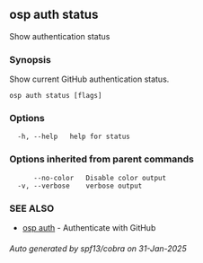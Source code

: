 ## osp auth status

Show authentication status

### Synopsis

Show current GitHub authentication status.

```
osp auth status [flags]
```

### Options

```
  -h, --help   help for status
```

### Options inherited from parent commands

```
      --no-color   Disable color output
  -v, --verbose    verbose output
```

### SEE ALSO

* [osp auth](osp_auth.md)	 - Authenticate with GitHub

###### Auto generated by spf13/cobra on 31-Jan-2025
